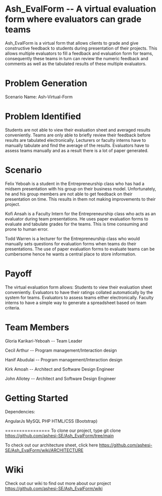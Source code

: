 Ash_EvalForm -- A virtual evaluation form where evaluators can grade teams
============

Ash_EvalForm is a virtual form that allows clients to grade and give constructive feedback to students during presentation of their projects. This allows multiple evaluators to fill a feedback and evaluation form for teams, consequently these teams in turn can review the numeric feedback and comments as well as the tabulated results of these multiple evaluators.

Problem Generation
====================
Scenario Name: Ash-Virtual-Form 

Problem Identified
==================
Students are not able to view their evaluation sheet and averaged results conveniently.
Teams are only able to briefly review their feedback before results are tabulated electronically.
Lecturers or faculty interns have to manually tabulate and find the average of the results.
Evaluators have to assess teams manually and as a result there is a lot of paper generated.

Scenario
========
Felix Yeboah is a student in the Entrepreneurship class who has had a midsem presentation with his group on their business model. Unfortunately, he and his group members are not able to get feedback on their presentation on time. This results in them not making improvements to their project.

Kofi Ansah is a Faculty Intern for the Entrepreneurship class who acts as an evaluator during team presentations. He uses paper evaluation forms to evaluate and tabulate grades for the teams. This is time consuming and prone to human error. 

Todd Warren is a lecturer for the Entrepreneurship class who would manually sets questions for evaluation forms when teams do their presentations. The use of paper evaluation forms to evaluate teams can be cumbersome hence he wants a central place to store information. 

Payoff
======
The virtual evaluation form allows:
Students to view their evaluation sheet conveniently.
Evaluators to have their ratings collated automatically by the system for teams.
Evaluators to assess teams either electronically.
Faculty interns to have a simple way to generate a spreadsheet based on team criteria.

Team Members
============
Gloria Karikari-Yeboah -- Team Leader

Cecil Arthur -- Program management/Interaction design

Hanif Abudulai -- Program management/Interaction design

Kirk Amoah -- Architect and Software Design Engineer

John Allotey -- Architect and Software Design Engineer

Getting Started
===============
Dependencies:

AngularJs
MySQL
PHP
HTML/CSS (Bootstrap)


================
To clone our project, type git clone 
https://github.com/ashesi-SE/Ash_EvalForm/tree/main

To check out our architecture sheet, click here
https://github.com/ashesi-SE/Ash_EvalForm/wiki/ARCHITECTURE

Wiki
===
Check out our wiki to find out more about our project 
https://github.com/ashesi-SE/Ash_EvalForm/wiki
